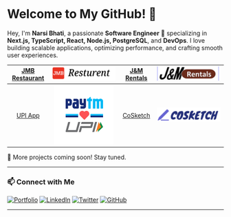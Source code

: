 # Welcome to My GitHub! 👋

Hey, I'm **Narsi Bhati**, a passionate **Software Engineer** 🚀 specializing in **Next.js, TypeScript, React, Node.js, PostgreSQL**, and **DevOps**. I love building scalable applications, optimizing performance, and crafting smooth user experiences.

| [JMB Restaurant][1] | [![JMB][2]][1] | [J&M Rentals][3] | [![J&M Rentals][4]][3] |
| :-----------------: | :------------: | :--------------: | :--------------------: |
|    [UPI App][5]     | [![UPI][6]][5] |  [CoSketch][7]   |  [![CoSketch][8]][7]   |

🚀 More projects coming soon! Stay tuned.

---

### 📫 Connect with Me

[![Portfolio](https://img.shields.io/badge/-Portfolio-000?style=for-the-badge&logo=vercel&logoColor=white)][9]
[![LinkedIn](https://img.shields.io/badge/-LinkedIn-0077B5?style=for-the-badge&logo=linkedin&logoColor=white)][10]
[![Twitter](https://img.shields.io/badge/-Twitter-1DA1F2?style=for-the-badge&logo=twitter&logoColor=white)][11]
[![GitHub](https://img.shields.io/badge/-GitHub-181717?style=for-the-badge&logo=github&logoColor=white)][12]

---

[1]: https://github.com/NarsiBhati-Dev/jmb_restaurant
[2]: https://raw.githubusercontent.com/NarsiBhati-Dev/NarsiBhati-Dev/master/assets/jmb-logo.png
[3]: https://github.com/NarsiBhati-Dev/jm_rentals_ltd
[4]: https://raw.githubusercontent.com/NarsiBhati-Dev/NarsiBhati-Dev/master/assets/Jm-rentals.png
[5]: https://github.com/NarsiBhati-Dev/paytm-full-stack
[6]: https://raw.githubusercontent.com/NarsiBhati-Dev/NarsiBhati-Dev/master/assets/UPI.png
[7]: https://github.com/NarsiBhati-Dev/cosketch
[8]: https://raw.githubusercontent.com/NarsiBhati-Dev/NarsiBhati-Dev/master/assets/cosketch.png
[9]: https://your-portfolio-link.com
[10]: https://www.linkedin.com/in/narsi-bhati-b43459224/
[11]: https://x.com/NarsiBhati31
[12]: https://github.com/NarsiBhati-Dev
